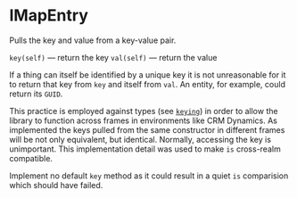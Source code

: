 # IMapEntry

Pulls the key and value from a key-value pair.

`key(self)` — return the key
`val(self)` — return the value

If a thing can itself be identified by a unique key it is not unreasonable for it to return that key from `key` and itself from `val`.  An entity, for example, could return its `GUID`.

This practice is employed against types (see [`keying`](./concrete.js)) in order to allow the library to function across frames in environments like CRM Dynamics.  As implemented the keys pulled from the same constructor in different frames will be not only equivalent, but identical.  Normally, accessing the key is unimportant.  This implementation detail was used to make `is` cross-realm compatible.

Implement no default `key` method as it could result in a quiet `is` comparision which should have failed.
